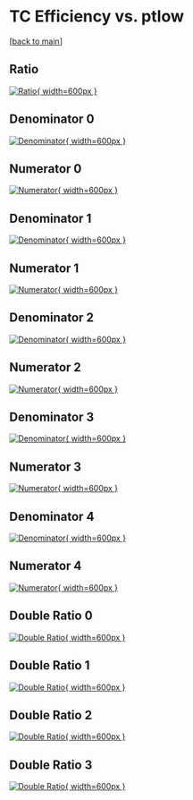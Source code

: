 # TC Efficiency vs. ptlow

[[back to main](./)]



## Ratio

[![Ratio](../mtv/var/TC_base_11_1_eff_ptlow.png){ width=600px }](../mtv/var/TC_base_11_1_eff_ptlow.pdf)

## Denominator 0

[![Denominator](../mtv/den/TC_base_11_1_eff_ptlow_den0.png){ width=600px }](../mtv/den/TC_base_11_1_eff_ptlow_den0.pdf)

## Numerator 0

[![Numerator](../mtv/num/TC_base_11_1_eff_ptlow_num0.png){ width=600px }](../mtv/num/TC_base_11_1_eff_ptlow_num0.pdf)

## Denominator 1

[![Denominator](../mtv/den/TC_base_11_1_eff_ptlow_den1.png){ width=600px }](../mtv/den/TC_base_11_1_eff_ptlow_den1.pdf)

## Numerator 1

[![Numerator](../mtv/num/TC_base_11_1_eff_ptlow_num1.png){ width=600px }](../mtv/num/TC_base_11_1_eff_ptlow_num1.pdf)

## Denominator 2

[![Denominator](../mtv/den/TC_base_11_1_eff_ptlow_den2.png){ width=600px }](../mtv/den/TC_base_11_1_eff_ptlow_den2.pdf)

## Numerator 2

[![Numerator](../mtv/num/TC_base_11_1_eff_ptlow_num2.png){ width=600px }](../mtv/num/TC_base_11_1_eff_ptlow_num2.pdf)

## Denominator 3

[![Denominator](../mtv/den/TC_base_11_1_eff_ptlow_den3.png){ width=600px }](../mtv/den/TC_base_11_1_eff_ptlow_den3.pdf)

## Numerator 3

[![Numerator](../mtv/num/TC_base_11_1_eff_ptlow_num3.png){ width=600px }](../mtv/num/TC_base_11_1_eff_ptlow_num3.pdf)

## Denominator 4

[![Denominator](../mtv/den/TC_base_11_1_eff_ptlow_den4.png){ width=600px }](../mtv/den/TC_base_11_1_eff_ptlow_den4.pdf)

## Numerator 4

[![Numerator](../mtv/num/TC_base_11_1_eff_ptlow_num4.png){ width=600px }](../mtv/num/TC_base_11_1_eff_ptlow_num4.pdf)

## Double Ratio 0

[![Double Ratio](../mtv/ratio/TC_base_11_1_eff_ptlow_ratio0.png){ width=600px }](../mtv/ratio/TC_base_11_1_eff_ptlow_ratio0.pdf)

## Double Ratio 1

[![Double Ratio](../mtv/ratio/TC_base_11_1_eff_ptlow_ratio1.png){ width=600px }](../mtv/ratio/TC_base_11_1_eff_ptlow_ratio1.pdf)

## Double Ratio 2

[![Double Ratio](../mtv/ratio/TC_base_11_1_eff_ptlow_ratio2.png){ width=600px }](../mtv/ratio/TC_base_11_1_eff_ptlow_ratio2.pdf)

## Double Ratio 3

[![Double Ratio](../mtv/ratio/TC_base_11_1_eff_ptlow_ratio3.png){ width=600px }](../mtv/ratio/TC_base_11_1_eff_ptlow_ratio3.pdf)

